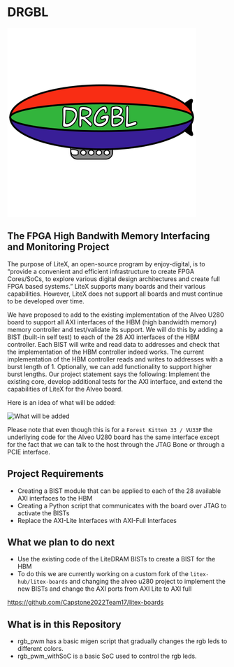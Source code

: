 # DRGBL
![DRGBL Logo](/docs/logo.svg)
## The FPGA High Bandwith Memory Interfacing and Monitoring Project

The purpose of LiteX, an open-source program by enjoy-digital, is to “provide a convenient and efficient infrastructure to create FPGA Cores/SoCs, to explore various digital design architectures and create full FPGA based systems.” LiteX supports many boards and their various capabilities. However, LiteX does not support all boards and must continue to be developed over time. 

We have proposed to add to the existing implementation of the Alveo U280 board to support all AXI interfaces of the HBM (high bandwidth memory) memory controller and test/validate its support. We will do this by adding a BIST (built-in self test) to each of the 28 AXI interfaces of the HBM controller. Each BIST will write and read data to addresses and check that the implementation of the HBM controller indeed works. The current implementation of the HBM controller reads and writes to addresses with a burst length of 1. Optionally, we can add functionality to support higher burst lengths.
Our project statement says the following: Implement the existing core, develop additional tests for the AXI interface, and extend the capabilities of LiteX for the Alveo board.

Here is an idea of what will be added:

![What will be added](https://drive.google.com/uc?export=view&id=1aRLhPtZqdgbAqefOp2Rm0oeTggE13nZW)

Please note that even though this is for a `Forest Kitten 33 / VU33P` the underliying code for the Alveo U280 board has the same interface except for the fact that we can talk to the host through the JTAG Bone or through a PCIE interface.

## Project Requirements
* Creating a BIST module that can be applied to each of the 28 available AXI interfaces to the HBM
* Creating a Python script that communicates with the board over JTAG to activate the BISTs
* Replace the AXI-Lite Interfaces with AXI-Full Interfaces

## What we plan to do next
* Use the existing code of the LiteDRAM BISTs to create a BIST for the HBM
* To do this we are currently working on a custom fork of the `litex-hub/litex-boards` and changing the alveo u280 project to implement the new BISTs and change the AXI ports from AXI Lite to AXI full

https://github.com/Capstone2022Team17/litex-boards

## What is in this Repository
* rgb_pwm has a basic migen script that gradually changes the rgb leds to different colors.
* rgb_pwm_withSoC is a basic SoC used to control the rgb leds.
